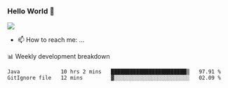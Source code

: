 ### Hello World 👋
![](https://dcbadge.vercel.app/api/shield/540600948481851408)


- 📫 How to reach me: ...

:bar_chart: Weekly development breakdown
<!--START_SECTION:waka-->

```text
Java             10 hrs 2 mins   ████████████████████████▒   97.91 %
GitIgnore file   12 mins         ▓░░░░░░░░░░░░░░░░░░░░░░░░   02.09 %
```

<!--END_SECTION:waka-->
<!--
**DavidKrell/DavidKrell** is a ✨ _special_ ✨ repository because its `README.md` (this file) appears on your GitHub profile.

Here are some ideas to get you started:

- 🔭 I’m currently working on ...
- 🌱 I’m currently learning ...
- 👯 I’m looking to collaborate on ...
- 🤔 I’m looking for help with ...
- 💬 Ask me about ...


- 📫 How to reach me: ...
- 😄 Pronouns: ...
- ⚡ Fun fact: ...
-->

